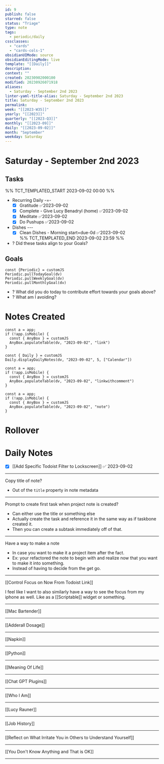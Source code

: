 ```yaml
---
id: 9
publish: false
starred: false
status: "Triage"
type: note
tags:
  - periodic/daily
cssclasses:
  - "cards"
  - "cards-cols-1"
obsidianUIMode: source
obsidianEditingMode: live
template: "[[Daily]]"
description: 
context: ""
created: 20230902000100
modified: 20230926071918
aliases:
  - Saturday - September 2nd 2023
linter-yaml-title-alias: Saturday - September 2nd 2023
title: Saturday - September 2nd 2023
permalink: 
week: "[[2023-W35]]"
yearly: "[[2023]]"
quarterly: "[[2023-Q3]]"
monthly: "[[2023-09]]"
daily: "[[2023-09-02]]"
month: "September"
weekday: Saturday
---
```


# Saturday - September 2nd 2023

## Tasks

%% TCT_TEMPLATED_START 2023-09-02 00:00 %%
* Recurring Daily -=-
    - [x] Gratitude ✅2023-09-02
    - [x] Complete - Give Lucy Benadryl (home) ✅2023-09-02
    - [x] Meditate ✅2023-09-02
    - [x] Do Pushups ✅2023-09-02
* Dishes ---
    - [x] Clean Dishes - Morning start=due-0d ✅2023-09-02  
%% TCT_TEMPLATED_END 2023-09-02 23:59 %%
* ? Did these tasks align to your Goals?

## Goals

```dataviewjs
const {Periodic} = customJS
Periodic.pullTodayGoal(dv)
Periodic.pullWeeklyGoal(dv)
Periodic.pullMonthlyGoal(dv)
```
* ? What did you do today to contribute effort towards your goals above?
* ? What am I avoiding?

# Notes Created

```dataviewjs
const a = app;
if (!app.isMobile) {
  const { AnyBox } = customJS
  AnyBox.populateTable(dv, "2023-09-02", "link")
}
```

```dataviewjs
const { Daily } = customJS
Daily.displayDailyNotes(dv, "2023-09-02", 5, ["Calendar"])
```

```dataviewjs
const a = app;
if (!app.isMobile) {
  const { AnyBox } = customJS
  AnyBox.populateTable(dv, "2023-09-02", "linkwithcomment")
}
```

```dataviewjs
const a = app;
if (!app.isMobile) {
  const { AnyBox } = customJS
  AnyBox.populateTable(dv, "2023-09-02", "note")
}
```

# Rollover

# Daily Notes




- [x] [[Add Specific Todoist Filter to Lockscreen]] ✅ 2023-09-02


---


Copy title of note?
* Out of the `title` property in note metadata


---


Prompt to create first task when project note is created?
* Can either use the title or something else
* Actually create the task and reference it in the same way as if taskbone created it.
* Then you can create a subtask immediately off of that.


---


Have a way to make a note
* In case you want to make it a project item after the fact.
* Ex: your refactored the note to begin with and realize now that you want to make it into something.
* Instead of having to decide from the get go.



---


[[Control Focus on Now From Todoist Link]]


I feel like I want to also similarly have a way to see the focus from my iphone as well. Like as a [[Scriptable]] widget or something.



---


[[Mac Bartender]]


---


[[Adderall Dosage]]


---


[[Napkin]]


---


[[Python]]

---

[[Meaning Of Life]]

---

[[Chat GPT Plugins]]

---

[[Who I Am]]

---

[[Lucy Rauner]]


---


[[Job History]]


---



[[Reflect on What Irritate You in Others to Understand Yourself]]



---


[[You Don't Know Anything and That is OK]]


---
